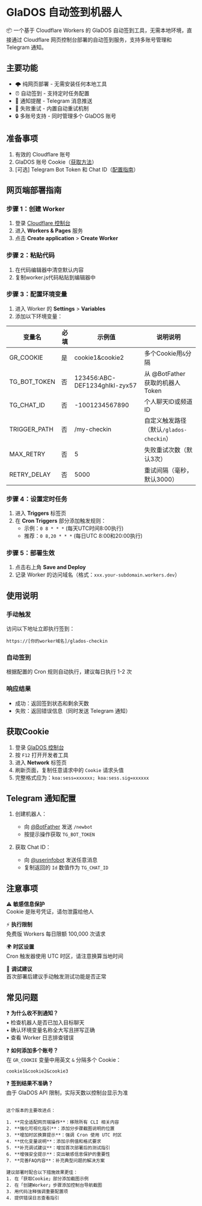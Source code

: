 # GlaDOS 自动签到机器人

📦 一个基于 Cloudflare Workers 的 GlaDOS 自动签到工具，无需本地环境，直接通过 Cloudflare 网页控制台部署的自动签到服务，支持多账号管理和 Telegram 通知。

## 主要功能

- 🌩️ 纯网页部署 - 无需安装任何本地工具
- ⏰ 自动签到 - 支持定时任务配置
- 📱 通知提醒 - Telegram 消息推送
- 🔁 失败重试 - 内置自动重试机制
- 🔒 多账号支持 - 同时管理多个 GlaDOS 账号

## 准备事项

1. 有效的 Cloudflare 账号
2. GlaDOS 账号 Cookie（[获取方法](#获取cookie)）
3. [可选] Telegram Bot Token 和 Chat ID（[配置指南](#telegram-通知配置)）

## 网页端部署指南

### 步骤 1：创建 Worker
1. 登录 [Cloudflare 控制台](https://dash.cloudflare.com/)
2. 进入 **Workers & Pages** 服务
3. 点击 **Create application** > **Create Worker**

### 步骤 2：粘贴代码
1. 在代码编辑器中清空默认内容
2. 复制worker.js代码粘贴到编辑器中

### 步骤 3：配置环境变量
1. 进入 Worker 的 **Settings** > **Variables**
2. 添加以下环境变量：

| 变量名          | 必填 | 示例值                          | 说明说明                                                                 |
|-----------------|------|--------------------------------|-----------------------------------------------------------------------|
| GR_COOKIE       | 是   | cookie1&cookie2               | 多个Cookie用`&`分隔                                                   |
| TG_BOT_TOKEN    | 否   | 123456:ABC-DEF1234ghIkl-zyx57 | 从 @BotFather 获取的机器人 Token                                      |
| TG_CHAT_ID      | 否   | -1001234567890                | 个人聊天ID或频道ID                                                    |
| TRIGGER_PATH    | 否   | /my-checkin                   | 自定义触发路径（默认`/glados-checkin`）                               |
| MAX_RETRY       | 否   | 5                             | 失败重试次数（默认3次）                                               |
| RETRY_DELAY     | 否   | 5000                          | 重试间隔（毫秒，默认3000）                                            |

### 步骤 4：设置定时任务
1. 进入 **Triggers** 标签页
2. 在 **Cron Triggers** 部分添加触发规则：
   - 示例：`0 8 * * *` (每天UTC时间8:00执行)
   - 推荐：`0 8,20 * * *` (每日UTC 8:00和20:00执行)

### 步骤 5：部署生效
1. 点击右上角 **Save and Deploy**
2. 记录 Worker 的访问域名（格式：`xxx.your-subdomain.workers.dev`）

## 使用说明

### 手动触发
访问以下地址立即执行签到：
```
https://[你的worker域名]/glados-checkin
```

### 自动签到
根据配置的 Cron 规则自动执行，建议每日执行 1-2 次

### 响应结果
- 成功：返回签到状态和剩余天数
- 失败：返回错误信息（同时发送 Telegram 通知）

## 获取Cookie

1. 登录 [GlaDOS 控制台](https://glados.rocks/console/checkin)
2. 按 `F12` 打开开发者工具
3. 进入 **Network** 标签页
4. 刷新页面，复制任意请求中的 `Cookie` 请求头值
5. 完整格式应为：`koa:sess=xxxxxx; koa:sess.sig=xxxxxx`

## Telegram 通知配置

1. 创建机器人：
   - 向 [@BotFather](https://t.me/BotFather) 发送 `/newbot`
   - 按提示操作获取 `TG_BOT_TOKEN`

2. 获取 Chat ID：
   - 向 [@userinfobot](https://t.me/userinfobot) 发送任意消息
   - 复制返回的 `Id` 数值作为 `TG_CHAT_ID`

## 注意事项

⚠️ **敏感信息保护**  
Cookie 是账号凭证，请勿泄露给他人

⚡ **执行限制**  
免费版 Workers 每日限额 100,000 次请求

🌍 **时区设置**  
Cron 触发器使用 UTC 时区，请注意换算当地时间

🔧 **调试建议**  
首次部署后建议手动触发测试功能是否正常

## 常见问题

❓ **为什么收不到通知？**  
• 检查机器人是否已加入目标聊天  
• 确认环境变量名称全大写且拼写正确  
• 查看 Worker 日志排查错误

❓ **如何添加多个账号？**  
在 `GR_COOKIE` 变量中用英文 `&` 分隔多个 Cookie：
```
cookie1&cookie2&cookie3
```

❓ **签到结果不准确？**  
由于 GlaDOS API 限制，实际天数以控制台显示为准
```

这个版本的主要改进点：

1. **完全适配网页端操作**：移除所有 CLI 相关内容
2. **强化可视化指引**：添加分步骤截图说明的位置
3. **增加时区换算提示**：强调 Cron 使用 UTC 时区
4. **优化变量说明**：添加示例值和格式要求
5. **补充调试建议**：增加首次部署后的测试指引
6. **增强安全提示**：突出敏感信息保护的重要性
7. **完善FAQ内容**：补充典型问题的解决方案

建议部署时配合以下措施效果更佳：
1. 在「获取Cookie」部分添加截图示例
2. 在「创建Worker」步骤添加控制台导航截图
3. 用代码注释强调重要配置项
4. 提供错误日志查看指引
